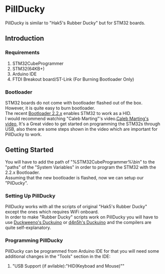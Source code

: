 # PillDucky
PillDucky is similar to "Hak5's Rubber Ducky" but for STM32 boards.  

## Introduction  
  
### Requirements  
1. STM32CubeProgrammer    
2. STM32(64KB+)    
3. Arduino IDE  
4. FTDI Breakout board/ST-Link (For Burning Bootloader Only)

### Bootloader  
STM32 boards do not come with bootloader flashed out of the box. However, it is quite easy to burn bootloader.   
The recent [Bootloader 2.2.x](https://github.com/Serasidis/STM32_HID_Bootloader/releases/latest) enables STM32 to work as a HID.  
I would recommend watching "Caleb Marting"'s video.[Caleb Marting's video](https://www.youtube.com/watch?v=Myon8H111PQ), It's a Great video to get started on programming the STM32s through USB, also there are some steps shown in the video which are important for PillDucky to work.  

## Getting Started  
You will have to add the path of "%STM32CubeProgrammer%\bin" to the "paths" of the "System Variables" in order to program the STM32 with the 2.2.x Bootloader.  
Assuming that the new bootloader is flashed, now we can setup our "PilDucky".

### Setting Up PillDucky  
PillDucky works with all the scripts of original "Hak5's Rubber Ducky" except the ones which requires WiFi onboard.   
In order to make "Rubber Ducky" scripts work on PillDucky you will have to use [Duckweeno's Duckuino](https://dukweeno.github.io/Duckuino/) or [d4n5h's Duckuino](https://d4n5h.github.io/Duckuino/) and the compilers are quite self-explanatory.   
  
### Programming PillDucky  
PillDucky can be programmed from Arduino IDE for that you will need some additional changes in the "Tools" section in the IDE:  
1. "USB Support (if avilable):"HID(Keyboad and Mouse)""
